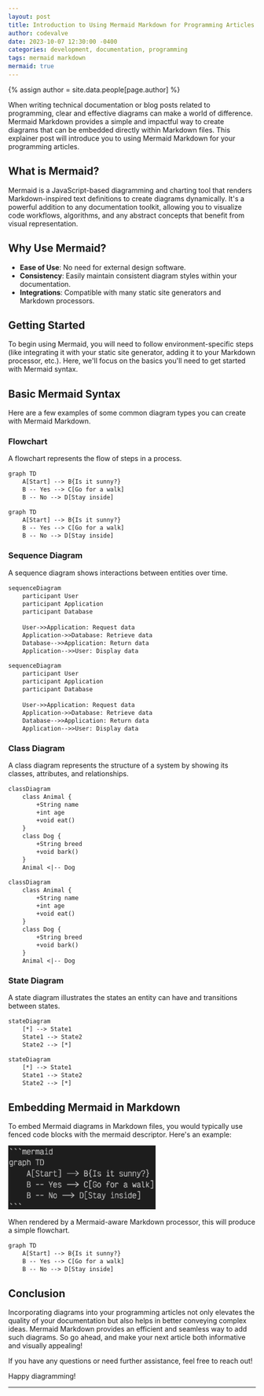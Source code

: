 ```yaml
---
layout: post
title: Introduction to Using Mermaid Markdown for Programming Articles
author: codevalve
date: 2023-10-07 12:30:00 -0400
categories: development, documentation, programming
tags: mermaid markdown
mermaid: true
---
```


{% assign author = site.data.people[page.author] %}

When writing technical documentation or blog posts related to programming, clear and effective diagrams can make a world of difference. Mermaid Markdown provides a simple and impactful way to create diagrams that can be embedded directly within Markdown files. This explainer post will introduce you to using Mermaid Markdown for your programming articles.

## What is Mermaid?

Mermaid is a JavaScript-based diagramming and charting tool that renders Markdown-inspired text definitions to create diagrams dynamically. It's a powerful addition to any documentation toolkit, allowing you to visualize code workflows, algorithms, and any abstract concepts that benefit from visual representation.

## Why Use Mermaid?

- **Ease of Use**: No need for external design software.
- **Consistency**: Easily maintain consistent diagram styles within your documentation.
- **Integrations**: Compatible with many static site generators and Markdown processors.

## Getting Started

To begin using Mermaid, you will need to follow environment-specific steps (like integrating it with your static site generator, adding it to your Markdown processor, etc.). Here, we'll focus on the basics you'll need to get started with Mermaid syntax.

## Basic Mermaid Syntax

Here are a few examples of some common diagram types you can create with Mermaid Markdown.

### Flowchart

A flowchart represents the flow of steps in a process.

```
graph TD
    A[Start] --> B{Is it sunny?}
    B -- Yes --> C[Go for a walk]
    B -- No --> D[Stay inside]
```

```mermaid
graph TD
    A[Start] --> B{Is it sunny?}
    B -- Yes --> C[Go for a walk]
    B -- No --> D[Stay inside]
```

### Sequence Diagram

A sequence diagram shows interactions between entities over time.

```
sequenceDiagram
    participant User
    participant Application
    participant Database

    User->>Application: Request data
    Application->>Database: Retrieve data
    Database-->>Application: Return data
    Application-->>User: Display data
```

```mermaid
sequenceDiagram
    participant User
    participant Application
    participant Database

    User->>Application: Request data
    Application->>Database: Retrieve data
    Database-->>Application: Return data
    Application-->>User: Display data
```

### Class Diagram

A class diagram represents the structure of a system by showing its classes, attributes, and relationships.

```
classDiagram
    class Animal {
        +String name
        +int age
        +void eat()
    }
    class Dog {
        +String breed
        +void bark()
    }
    Animal <|-- Dog
```

```mermaid
classDiagram
    class Animal {
        +String name
        +int age
        +void eat()
    }
    class Dog {
        +String breed
        +void bark()
    }
    Animal <|-- Dog
```

### State Diagram

A state diagram illustrates the states an entity can have and transitions between states.

```
stateDiagram
    [*] --> State1
    State1 --> State2
    State2 --> [*]
```

```mermaid
stateDiagram
    [*] --> State1
    State1 --> State2
    State2 --> [*]
```

## Embedding Mermaid in Markdown

To embed Mermaid diagrams in Markdown files, you would typically use fenced code blocks with the mermaid descriptor. Here's an example:

<img src='/assets/img/mermaid-example-code.png' width='300' height='130' />

When rendered by a Mermaid-aware Markdown processor, this will produce a simple flowchart.

```mermaid
graph TD
    A[Start] --> B{Is it sunny?}
    B -- Yes --> C[Go for a walk]
    B -- No --> D[Stay inside]
```

## Conclusion

Incorporating diagrams into your programming articles not only elevates the quality of your documentation but also helps in better conveying complex ideas. Mermaid Markdown provides an efficient and seamless way to add such diagrams. So go ahead, and make your next article both informative and visually appealing!

If you have any questions or need further assistance, feel free to reach out!

Happy diagramming!

---